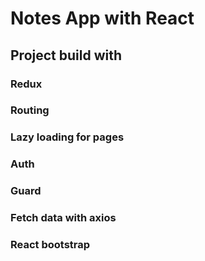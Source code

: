 # Notes App with React


## Project build with
### Redux
### Routing
### Lazy loading for pages
### Auth
### Guard
### Fetch data with axios
### React bootstrap
